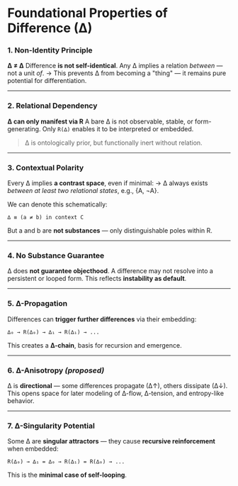 # Foundational Properties of Difference (∆)

### 1. **Non-Identity Principle**

**∆ ≠ ∆** Difference **is not self-identical**. Any ∆ implies a relation _between_ — not a unit _of_. → This prevents ∆ from becoming a "thing" — it remains pure potential for differentiation.

---

### 2. **Relational Dependency**

**∆ can only manifest via R** A bare ∆ is not observable, stable, or form-generating. Only `R(∆)` enables it to be interpreted or embedded.

> ∆ is ontologically prior, but functionally inert without relation.

---

### 3. **Contextual Polarity**

Every ∆ implies **a contrast space**, even if minimal: → ∆ always exists _between at least two relational states_, e.g., {A, ¬A}.

We can denote this schematically:

```text
∆ ≡ (a ≠ b) in context C
```

But a and b are **not substances** — only distinguishable poles within R.

---

### 4. **No Substance Guarantee**

∆ does **not guarantee objecthood**. A difference may not resolve into a persistent or looped form. This reflects **instability as default**.

---

### 5. **∆-Propagation**

Differences can **trigger further differences** via their embedding:

```text
∆₀ → R(∆₀) → ∆₁ → R(∆₁) → ...
```

This creates a **∆-chain**, basis for recursion and emergence.

---

### 6. **∆-Anisotropy** _(proposed)_

∆ is **directional** — some differences propagate (∆↑), others dissipate (∆↓). This opens space for later modeling of ∆-flow, ∆-tension, and entropy-like behavior.

---

### 7. **∆-Singularity Potential**

Some ∆ are **singular attractors** — they cause **recursive reinforcement** when embedded:

```text
R(∆₀) → ∆₁ = ∆₀ → R(∆₁) = R(∆₀) → ...
```

This is the **minimal case of self-looping**. 